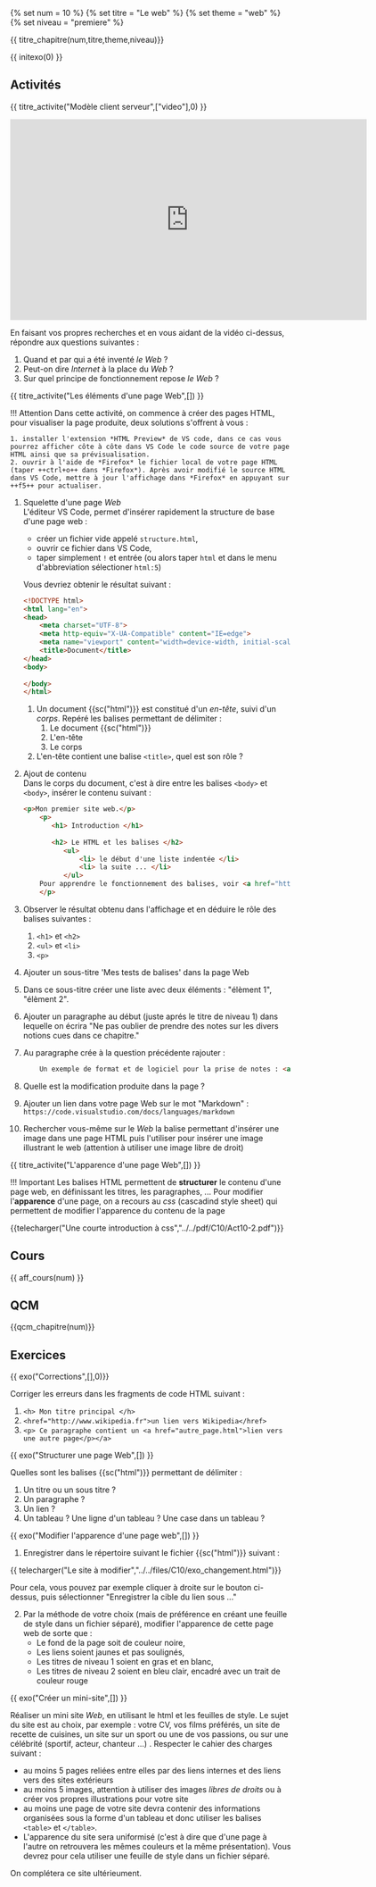 
{% set num = 10 %}
{% set titre = "Le web" %}
{% set theme = "web" %}
{% set niveau = "premiere" %}


{{ titre_chapitre(num,titre,theme,niveau)}}

{{ initexo(0) }}



## Activités 
 
{{ titre_activite("Modèle client serveur",["video"],0) }}
<div class="centre"><iframe src="https://player.vimeo.com/video/138623558?color=b50067&title=0&byline=0&portrait=0" width="640" height="360" frameborder="0" allow="autoplay; fullscreen; picture-in-picture" allowfullscreen></iframe></div>

En faisant vos propres recherches et en vous aidant de la vidéo ci-dessus, répondre aux questions suivantes :

1. Quand et par qui a été inventé *le Web* ?
2. Peut-on dire *Internet* à la place du *Web* ?
3. Sur quel principe de fonctionnement repose *le Web* ?


{{ titre_activite("Les éléments d'une page Web",[]) }}

!!! Attention
    Dans cette activité, on commence à créer des pages HTML, pour visualiser la page produite, deux solutions s'offrent à vous :

    1. installer l'extension *HTML Preview* de VS code, dans ce cas vous pourrez afficher côte à côte dans VS Code le code source de votre page HTML ainsi que sa prévisualisation.
    2. ouvrir à l'aide de *Firefox* le fichier local de votre page HTML (taper ++ctrl+o++ dans *Firefox*). Après avoir modifié le source HTML dans VS Code, mettre à jour l'affichage dans *Firefox* en appuyant sur ++f5++ pour actualiser.

1. Squelette d'une page *Web*<br>
L'éditeur VS Code, permet d'insérer rapidement la structure de base d'une page web :

    * créer un fichier vide appelé `structure.html`,
    * ouvrir ce fichier dans VS Code,
    * taper simplement `!` et entrée (ou alors taper `html` et dans le menu d'abbreviation sélectioner `html:5`)

    Vous devriez obtenir le résultat suivant :
    ```html linenums="1"
    <!DOCTYPE html>
    <html lang="en">
    <head>
        <meta charset="UTF-8">
        <meta http-equiv="X-UA-Compatible" content="IE=edge">
        <meta name="viewport" content="width=device-width, initial-scale=1.0">
        <title>Document</title>
    </head>
    <body>
        
    </body>
    </html>
    ```

    1. Un document {{sc("html")}} est constitué d'un *en-tête*, suivi d'un *corps*. Repéré les balises permettant de délimiter :
        1. Le document {{sc("html")}}
        2. L'en-tête
        3. Le corps
    2. L'en-tête contient une balise `<title>`, quel est son rôle ? 

2. Ajout de contenu<br>
Dans le corps du document, c'est à dire entre les balises `<body>` et `<body>`, insérer le contenu suivant :

    ```html linenums="1"
    <p>Mon premier site web.</p>
        <p>
           <h1> Introduction </h1>
           
           <h2> Le HTML et les balises </h2>
              <ul>
                  <li> le début d'une liste indentée </li>
                  <li> la suite ... </li>
              </ul>  
        Pour apprendre le fonctionnement des balises, voir <a href="https://developer.mozilla.org/fr/docs/Apprendre/HTML/Introduction_%C3%A0_HTML/Getting_started"> ici</a> par exemple !
        </p>
    ```

3. Observer le résultat obtenu dans l'affichage et en déduire le rôle des balises suivantes :  

    1. `<h1>` et `<h2>`
    2. `<ul>` et `<li>`
    3. `<p>`

4. Ajouter un sous-titre 'Mes tests de balises' dans la page Web
5. Dans ce sous-titre créer une liste avec deux éléments : "élèment 1", "élèment 2".
6. Ajouter un paragraphe au début (juste aprés le titre de niveau 1) dans lequelle on écrira "Ne pas oublier de prendre des notes sur les divers notions cues dans ce chapitre."
7. Au paragraphe crée à la question précédente rajouter :

    ```html
        Un exemple de format et de logiciel pour la prise de notes : <a href="https://www.nextinpact.com/article/44926/visual-studio-code-editeur-credible-pour-publication-et-markdown">Visual code et markdown</a>
    ```

8. Quelle est la modification produite dans la page ?
9. Ajouter un lien dans votre page Web sur le mot "Markdown" : `https://code.visualstudio.com/docs/languages/markdown`

10. Rechercher vous-même sur le *Web* la balise permettant d'insérer une image dans une page HTML puis l'utiliser pour insérer une image illustrant le web (attention à utiliser une image libre de droit)

{{ titre_activite("L'apparence d'une page Web",[]) }}

!!! Important
    Les balises HTML permettent de **structurer** le contenu d'une page web, en définissant les titres, les paragraphes, ...
    Pour modifier l'**apparence** d'une page, on a recours au *css* (cascadind style sheet) qui permettent de modifier l'apparence du contenu de la page

{{telecharger("Une courte introduction à css","../../pdf/C10/Act10-2.pdf")}}



## Cours

{{ aff_cours(num) }}


## QCM

{{qcm_chapitre(num)}}


## Exercices

{{ exo("Corrections",[],0)}}

Corriger les erreurs dans les fragments de code HTML suivant :

1. `<h> Mon titre principal </h>`
2. `<href="http://www.wikipedia.fr">un lien vers Wikipedia</href>`
3. `<p> Ce paragraphe contient un <a href="autre_page.html">lien vers une autre page</p></a>`


{{ exo("Structurer une page Web",[]) }}

Quelles sont les balises {{sc("html")}} permettant de délimiter :

1. Un titre ou un sous titre ?
2. Un paragraphe ?
3. Un lien ?
4. Un tableau ? Une ligne d'un tableau ? Une case dans un tableau ?


{{ exo("Modifier l'apparence d'une page web",[]) }}

1. Enregistrer dans le répertoire suivant le fichier {{sc("html")}} suivant :  

{{ telecharger("Le site à modifier","../../files/C10/exo_changement.html")}}  

Pour cela, vous pouvez par exemple cliquer à droite sur le bouton ci-dessus, puis sélectionner "Enregistrer la cible du lien sous ..."  

2. Par la méthode de votre choix (mais de préférence en créant une feuille de style dans un fichier séparé), modifier l'apparence de cette page web de sorte que :  
    * Le fond de la page soit de couleur noire,  
    * Les liens soient jaunes et pas soulignés,  
    * Les titres de niveau 1 soient en gras et en blanc,  
    * Les titres de niveau 2 soient en bleu clair, encadré avec un trait de couleur rouge  


{{ exo("Créer un mini-site",[]) }}

Réaliser  un mini site *Web*, en utilisant le html et les feuilles de style. Le sujet du site est au choix, par exemple : votre CV, vos films préférés, un site de recette de cuisines, un site sur un sport ou une de vos passions, ou sur une célébrité (sportif, acteur, chanteur ...) . Respecter le cahier des charges suivant :

* au moins 5 pages reliées entre elles par des liens internes et des liens vers des sites extérieurs
* au moins 5 images, attention à utiliser des images *libres de droits* ou à créer vos propres illustrations pour votre site
* au moins une page de votre site devra contenir des informations organisées sous la forme d'un tableau et donc utiliser les balises `<table>` et `</table>`.
* L'apparence du site sera uniformisé (c'est à dire que d'une page à l'autre on retrouvera les mêmes couleurs et la même présentation). Vous devrez pour cela utiliser une feuille de style dans un fichier séparé.


On complétera ce site ultérieument. 